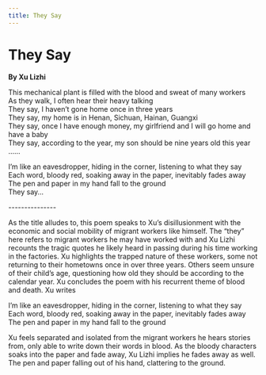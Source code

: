 ```yaml
---
title: They Say
---
```


# They Say
**By Xu Lizhi**

This mechanical plant is filled with the blood and sweat of many workers<br />
As they walk, I often hear their heavy talking<br />
They say, I haven’t gone home once in three years<br />
They say, my home is in Henan, Sichuan, Hainan, Guangxi<br />
They say, once I have enough money, my girlfriend and I will go home and have a baby<br />
They say, according to the year, my son should be nine years old this year<br />
……

I’m like an eavesdropper, hiding in the corner, listening to what they say<br />
Each word, bloody red, soaking away in the paper, inevitably fades away<br />
The pen and paper in my hand fall to the ground<br />
They say…<br />

---------------<br />

As the title alludes to, this poem speaks to Xu’s disillusionment with the economic and social mobility of migrant workers like himself. The “they” here refers to migrant workers he may have worked with and Xu Lizhi recounts the tragic quotes he likely heard in passing during his time working in the factories. Xu highlights the trapped nature of these workers, some not returning to their hometowns once in over three years. Others seem unsure of their child’s age, questioning how old they should be according to the calendar year. Xu concludes the poem with his recurrent theme of blood and death. Xu writes 

I’m like an eavesdropper, hiding in the corner, listening to what they say<br />
Each word, bloody red, soaking away in the paper, inevitably fades away <br />
The pen and paper in my hand fall to the ground<br />

Xu feels separated and isolated from the migrant workers he hears stories from, only able to write down their words in blood. As the bloody characters soaks into the paper and fade away, Xu Lizhi implies he fades away as well. The pen and paper falling out of his hand, clattering to the ground.

